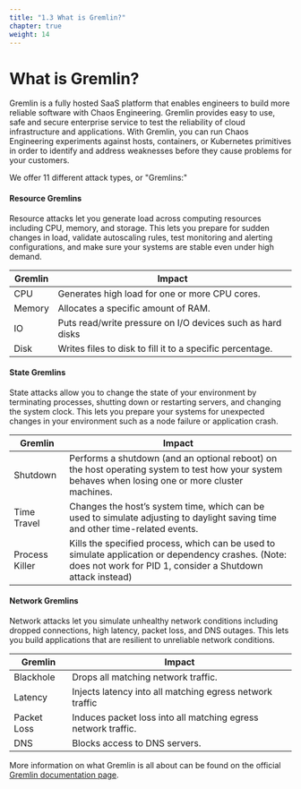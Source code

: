 ```yaml
---
title: "1.3 What is Gremlin?"
chapter: true
weight: 14
---
```


# What is Gremlin?

Gremlin is a fully hosted SaaS platform that enables engineers to build more reliable software with Chaos Engineering. Gremlin provides easy to use, safe and secure enterprise service to test the reliability of cloud infrastructure and applications. With Gremlin, you can run Chaos Engineering experiments against hosts, containers, or Kubernetes primitives in order to identify and address weaknesses before they cause problems for your customers.

We offer 11 different attack types, or "Gremlins:"

#### Resource Gremlins
Resource attacks let you generate load across computing resources including CPU, memory, and storage. This lets you prepare for sudden changes in load, validate autoscaling rules, test monitoring and alerting configurations, and make sure your systems are stable even under high demand.

|Gremlin  | Impact                                                        |
|--------|----------------------------------------------------------------|
| CPU    |  Generates high load for one or more CPU cores.                |
| Memory |  Allocates a specific amount of RAM.                           |
| IO     |  Puts read/write pressure on I/O devices such as hard disks    |
| Disk   |  Writes files to disk to fill it to a specific percentage.     |

#### State Gremlins

State attacks allow you to change the state of your environment by terminating processes, shutting down or restarting servers, and changing the system clock. This lets you prepare your systems for unexpected changes in your environment such as a node failure or application crash.

|Gremlin         | Impact                                                         |
|----------------|----------------------------------------------------------------|
| Shutdown       |  Performs a shutdown (and an optional reboot) on the host operating system to test how your system behaves when losing one or more cluster machines.                                              |
| Time Travel    | Changes the host’s system time, which can be used to simulate adjusting to daylight saving time and other time-related events.                                                              |
| Process Killer |  Kills the specified process, which can be used to simulate application or dependency crashes. (Note: does not work for PID 1, consider a Shutdown attack instead)                                    |

#### Network Gremlins

Network attacks let you simulate unhealthy network conditions including dropped connections, high latency, packet loss, and DNS outages. This lets you build applications that are resilient to unreliable network conditions.

|Gremlin      | Impact                                                        |
|-------------|---------------------------------------------------------------|
| Blackhole   |  Drops all matching network traffic.                          |
| Latency     |  Injects latency into all matching egress network traffic     |
| Packet Loss |  Induces packet loss into all matching egress network traffic.|
| DNS         |  Blocks access to DNS servers.                                |

More information on what Gremlin is all about can be found on the official [Gremlin documentation page](https://www.gremlin.com/docs/infrastructure-layer/attacks/).